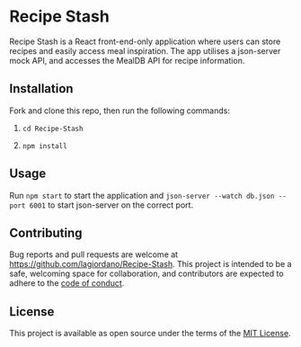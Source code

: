 # Recipe Stash 

Recipe Stash is a React front-end-only application where users can store recipes and easily access meal inspiration. The app utilises a json-server mock API, and accesses the MealDB API for recipe information.


## Installation 

Fork and clone this repo, then run the following commands: 

1. `cd Recipe-Stash`

2. `npm install` 


## Usage 

Run `npm start` to start the application and `json-server --watch db.json --port 6001` to start json-server on the correct port. 


## Contributing 

Bug reports and pull requests are welcome at https://github.com/lagiordano/Recipe-Stash. This project is intended to be a safe, welcoming space for collaboration, and contributors are expected to adhere to the [code of conduct]().


## License 

This project is available as open source under the terms of the [MIT License](https://opensource.org/licenses/MIT).